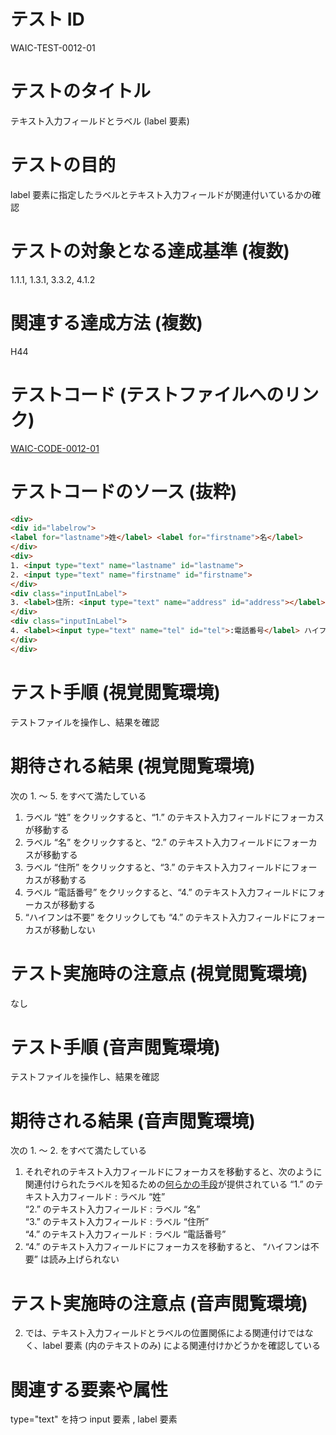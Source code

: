 

# テスト ID
WAIC-TEST-0012-01

# テストのタイトル
テキスト入力フィールドとラベル (label 要素)

# テストの目的
label 要素に指定したラベルとテキスト入力フィールドが関連付いているかの確認

# テストの対象となる達成基準 (複数)
1.1.1, 1.3.1, 3.3.2, 4.1.2

# 関連する達成方法 (複数)
H44

# テストコード (テストファイルへのリンク)
[WAIC-CODE-0012-01](https://waic.github.io/as_test/WAIC-CODE/WAIC-CODE-0012-01.html)

# テストコードのソース (抜粋)
```html
<div>
<div id="labelrow">
<label for="lastname">姓</label> <label for="firstname">名</label> 
</div>
<div>
1. <input type="text" name="lastname" id="lastname">
2. <input type="text" name="firstname" id="firstname">
</div>
<div class="inputInLabel">
3. <label>住所: <input type="text" name="address" id="address"></label>
</div>
<div class="inputInLabel">
4. <label><input type="text" name="tel" id="tel">:電話番号</label> ハイフンは不要
</div>
</div>

```
# テスト手順 (視覚閲覧環境)
テストファイルを操作し、結果を確認

# 期待される結果 (視覚閲覧環境)
次の 1. 〜 5. をすべて満たしている
1. ラベル “姓” をクリックすると、“1.” のテキスト入力フィールドにフォーカスが移動する 
2. ラベル “名” をクリックすると、“2.” のテキスト入力フィールドにフォーカスが移動する 
3. ラベル “住所” をクリックすると、“3.” のテキスト入力フィールドにフォーカスが移動する 
4. ラベル “電話番号” をクリックすると、“4.” のテキスト入力フィールドにフォーカスが移動する 
5. “ハイフンは不要” をクリックしても “4.” のテキスト入力フィールドにフォーカスが移動しない

# テスト実施時の注意点 (視覚閲覧環境)
なし

# テスト手順 (音声閲覧環境)
テストファイルを操作し、結果を確認

# 期待される結果 (音声閲覧環境)
次の 1. 〜 2. をすべて満たしている
1. それぞれのテキスト入力フィールドにフォーカスを移動すると、次のように関連付けられたラベルを知るための[何らかの手段](https://github.com/waic/as_test/blob/master/term.md#%E4%BD%95%E3%82%89%E3%81%8B%E3%81%AE%E6%89%8B%E6%AE%B5)が提供されている
“1.” のテキスト入力フィールド : ラベル “姓”  
“2.” のテキスト入力フィールド : ラベル “名”  
“3.” のテキスト入力フィールド : ラベル “住所”  
“4.” のテキスト入力フィールド : ラベル “電話番号” 
2. “4.” のテキスト入力フィールドにフォーカスを移動すると、 “ハイフンは不要” は読み上げられない

# テスト実施時の注意点 (音声閲覧環境)
2. では、テキスト入力フィールドとラベルの位置関係による関連付けではなく、label 要素 (内のテキストのみ) による関連付けかどうかを確認している

# 関連する要素や属性
type="text" を持つ input 要素 , label 要素


